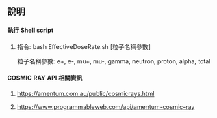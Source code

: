 ## 說明

#### 執行 Shell script

1. 指令: bash EffectiveDoseRate.sh [粒子名稱參數]

   粒子名稱參數: e+, e-, mu+, mu-, gamma, neutron, proton, alpha, total

#### COSMIC RAY API 相關資訊

1. https://amentum.com.au/public/cosmicrays.html

2. https://www.programmableweb.com/api/amentum-cosmic-ray

